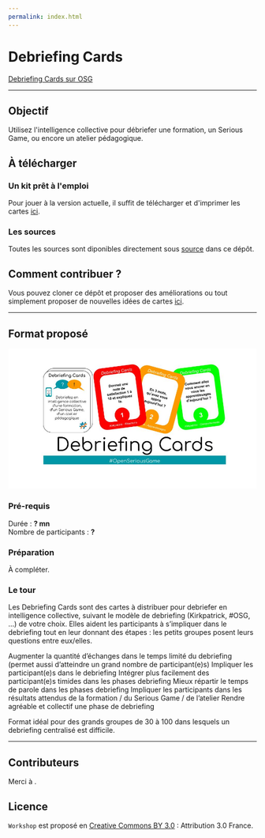 ```yaml
---
permalink: index.html
---
```


# Debriefing Cards

[Debriefing Cards sur OSG](https://openseriousgames.org/debriefing-cards/)

---
## Objectif

Utilisez l'intelligence collective pour débriefer une formation, un Serious Game, ou encore un atelier pédagogique.

## À télécharger

### Un kit prêt à l'emploi

Pour jouer à la version actuelle, il suffit de télécharger et d'imprimer les cartes [ici](kit/.pdf).

### Les sources

Toutes les sources sont diponibles directement sous [source](https://github.com/OpenSeriousGame/Debriefing-Cards/tree/master/source) dans ce dépôt.

## Comment contribuer ?

Vous pouvez cloner ce dépôt et proposer des améliorations ou tout simplement proposer de nouvelles idées de cartes [ici](https://github.com/OpenSeriousGame/Debriefing-Cards/issues).

---
## Format proposé

![Des cartes](img/debriefing-cards.jpg)

### Pré-requis

Durée : **? mn**  
Nombre de participants : **?**

### Préparation

À compléter.

### Le tour

Les Debriefing Cards sont des cartes à distribuer pour debriefer en intelligence collective, suivant le modèle de debriefing (Kirkpatrick, #OSG, …) de votre choix. Elles aident les participants à s’impliquer dans le debriefing tout en leur donnant des étapes : les petits groupes posent leurs questions entre eux/elles.

Augmenter la quantité d’échanges dans le temps limité du debriefing (permet aussi d’atteindre un grand nombre de participant(e)s)
Impliquer les participant(e)s dans le debriefing
Intégrer plus facilement des participant(e)s timides dans les phases debriefing
Mieux répartir le temps de parole dans les phases debriefing
Impliquer les participants dans les résultats attendus de la formation / du Serious Game / de l’atelier
Rendre agréable et collectif une phase de debriefing

Format idéal pour des grands groupes de 30 à 100 dans lesquels un debriefing centralisé est difficile.

---
## Contributeurs

Merci à .

## Licence

`Workshop` est proposé en [Creative Commons BY 3.0](https://creativecommons.org/licenses/by/3.0/fr/) : Attribution 3.0 France.
